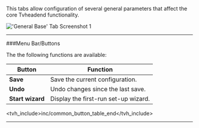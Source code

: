 This tabs allow configuration of several general parameters that affect
the core Tvheadend functionality.

!['General Base' Tab Screenshot 1](docresources/configbaseall.png)

---

###Menu Bar/Buttons

The the following functions are available:

Button                 | Function
-----------------------|-------------------
**Save**       | Save the current configuration.
**Undo**       | Undo changes since the last save.
**Start wizard**       | Display the first-run set-up wizard.
<tvh_include>inc/common_button_table_end</tvh_include>

---
